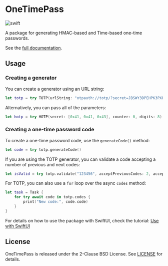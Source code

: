 # OneTimePass

![swift](https://github.com/pambrozy/OneTimePass/actions/workflows/swift.yaml/badge.svg)

A package for generating HMAC-based and Time-based one-time passwords.

See the [full documentation](https://pambrozy.github.io/OneTimePass/documentation/onetimepass/).

## Usage

### Creating a generator
You can create a generator using an URL string:
```swift
let totp = try TOTP(urlString: "otpauth://totp/?secret=JBSWY3DPEHPK3PXP")
```

Alternatively, you can pass all of the parameters:
```swift
let hotp = try HOTP(secret: [0x41, 0x41, 0x43], counter: 0, digits: 8)
```

### Creating a one-time password code
To create a one-time password code, use the `generateCode()` method:
```swift
let code = try totp.generateCode()
```

If you are using the TOTP generator, you can validate a code accepting a number of previous and next codes:
```swift
let isValid = try totp.validate("123456", acceptPreviousCodes: 2, acceptNextCodes: 1)
```

For TOTP, you can also use a `for` loop over the async `codes` method:
```swift
let task = Task {
    for try await code in totp.codes {
        print("New code:", code.code)
    }
}
```

For details on how to use the package with SwiftUI, check the tutorial:
[Use with SwiftUI](https://pambrozy.github.io/OneTimePass/documentation/onetimepass/)


## License
OneTimePass is released under the 2-Clause BSD License. See [LICENSE](LICENSE) for details.
